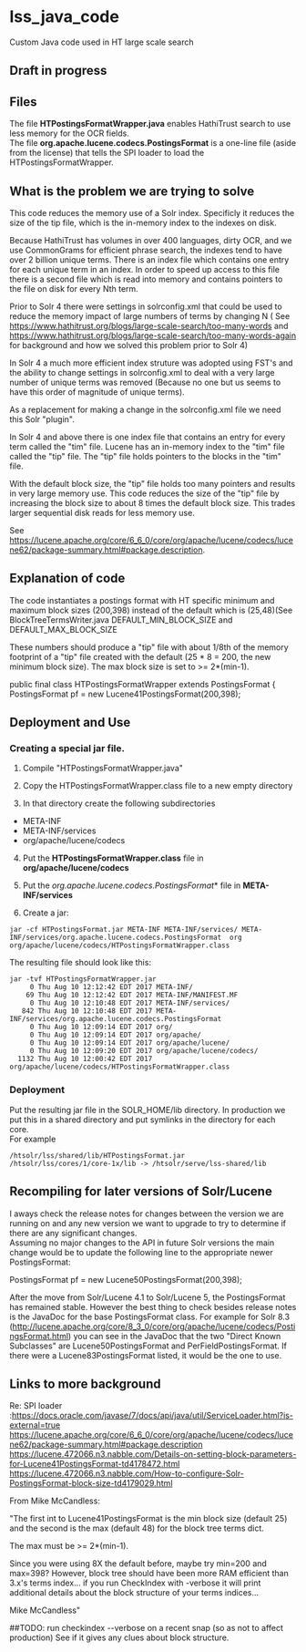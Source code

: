 # lss_java_code
Custom Java code used in HT large scale search

## Draft in progress


## Files
The file **HTPostingsFormatWrapper.java** enables HathiTrust search to use less memory for the OCR fields.  
The file **org.apache.lucene.codecs.PostingsFormat** is a one-line file (aside from the license) that tells the SPI loader to load the HTPostingsFormatWrapper.


## What is the problem we are trying to solve
This code reduces the memory use of a Solr index.  Specificly it reduces the size of the tip file, which is the in-memory index to the indexes on disk.

Because HathiTrust has volumes in over 400 languages, dirty OCR, and we use CommonGrams for efficient phrase search, the indexes tend to have over 2 billion unique terms. There is an index file which contains one entry for each unique term in an index.  In order to speed up access to this file there is a second file which is read into memory and contains pointers to the file on disk for every Nth term.

Prior to Solr 4 there were settings in solrconfig.xml that could be used to reduce the memory impact of large numbers of terms by changing N ( See https://www.hathitrust.org/blogs/large-scale-search/too-many-words  and https://www.hathitrust.org/blogs/large-scale-search/too-many-words-again for background and how we solved this problem prior to Solr 4)

In Solr 4 a much more efficient index struture was adopted using FST's and the ability to change settings in solrconfig.xml to deal with a very large number of unique terms was removed (Because no one but us seems to have this order of magnitude of unique terms).  

As a replacement for making a change in the solrconfig.xml file we  need this Solr "plugin".

 In Solr 4 and above there is one index file that contains an entry for every term called the "tim" file.  Lucene has an in-memory index to the "tim" file called the "tip" file.  The "tip" file holds pointers to the blocks in the "tim" file.  

With the default block size, the "tip" file holds too many pointers and results in very large memory use. This code reduces the size of the "tip" file by increasing the block size to about 8 times the default block size.  This trades larger sequential disk reads for less memory use. 

See https://lucene.apache.org/core/6_6_0/core/org/apache/lucene/codecs/lucene62/package-summary.html#package.description. 


## Explanation of code

The code instantiates a postings format with HT specific minimum and maximum block sizes (200,398) instead of the default which is (25,48)(See BlockTreeTermsWriter.java DEFAULT_MIN_BLOCK_SIZE and DEFAULT_MAX_BLOCK_SIZE

These numbers should produce a "tip" file with about 1/8th of the memory footprint of a "tip" file created with the default (25 * 8 = 200, the new minimum block size). The max block size  is set to  >= 2*(min-1).

public  final class HTPostingsFormatWrapper extends PostingsFormat  {
     PostingsFormat pf = new Lucene41PostingsFormat(200,398);



## Deployment and Use

### Creating a special jar file.

1.   Compile  "HTPostingsFormatWrapper.java"
2.   Copy the HTPostingsFormatWrapper.class file to a new empty directory

3.    In that directory create the following subdirectories

   * META-INF
   * META-INF/services
   * org/apache/lucene/codecs

4.   Put the **HTPostingsFormatWrapper.class** file in **org/apache/lucene/codecs**
5.   Put the *org.apache.lucene.codecs.PostingsFormat** file in **META-INF/services**

6.   Create a jar:

```
jar -cf HTPostingsFormat.jar META-INF META-INF/services/ META-INF/services/org.apache.lucene.codecs.PostingsFormat  org org/apache/lucene/codecs/HTPostingsFormatWrapper.class
```

The resulting file should look like this:

```
jar -tvf HTPostingsFormatWrapper.jar
     0 Thu Aug 10 12:12:42 EDT 2017 META-INF/
    69 Thu Aug 10 12:12:42 EDT 2017 META-INF/MANIFEST.MF
     0 Thu Aug 10 12:10:48 EDT 2017 META-INF/services/
   842 Thu Aug 10 12:10:48 EDT 2017 META-INF/services/org.apache.lucene.codecs.PostingsFormat
     0 Thu Aug 10 12:09:14 EDT 2017 org/
     0 Thu Aug 10 12:09:14 EDT 2017 org/apache/
     0 Thu Aug 10 12:09:14 EDT 2017 org/apache/lucene/
     0 Thu Aug 10 12:09:20 EDT 2017 org/apache/lucene/codecs/
  1132 Thu Aug 10 12:00:42 EDT 2017 org/apache/lucene/codecs/HTPostingsFormatWrapper.class
```
### Deployment

Put the resulting jar file in the SOLR_HOME/lib directory.  In production we put this in a shared directory and put symlinks in the directory for each core.  
For example 
```
/htsolr/lss/shared/lib/HTPostingsFormat.jar
/htsolr/lss/cores/1/core-1x/lib -> /htsolr/serve/lss-shared/lib
```

## Recompiling for later versions of Solr/Lucene

I aways check the release notes for changes between the version we are running on and any new version we want to upgrade to try to determine if there are any significant changes.  
Assuming no major changes to the API in future Solr versions the main change would be to update the following line to the appropriate newer PostingsFormat:

PostingsFormat pf = new Lucene50PostingsFormat(200,398);

After the move from Solr/Lucene 4.1 to Solr/Lucene 5, the PostingsFormat has remained stable.  However the best thing to check besides release notes is the JavaDoc for the base PostingsFormat class.  For example for Solr 8.3 (http://lucene.apache.org/core/8_3_0/core/org/apache/lucene/codecs/PostingsFormat.html) you can see in the JavaDoc that the two "Direct Known Subclasses" are Lucene50PostingsFormat and PerFieldPostingsFormat.  If there were a Lucene83PostingsFormat listed, it would be the one to use.


## Links to more background

Re: SPI loader :https://docs.oracle.com/javase/7/docs/api/java/util/ServiceLoader.html?is-external=true
https://lucene.apache.org/core/6_6_0/core/org/apache/lucene/codecs/lucene62/package-summary.html#package.description
https://lucene.472066.n3.nabble.com/Details-on-setting-block-parameters-for-Lucene41PostingsFormat-td4178472.html
https://lucene.472066.n3.nabble.com/How-to-configure-Solr-PostingsFormat-block-size-td4179029.html

From Mike McCandless:

"The first int to Lucene41PostingsFormat is the min block size (default
25) and the second is the max (default 48) for the block tree terms
dict.

The max must be >= 2*(min-1).

Since you were using 8X the default before, maybe try min=200 and
max=398?  However, block tree should have been more RAM efficient than
3.x's terms index... if you run CheckIndex with -verbose it will print
additional details about the block structure of your terms indices...

Mike McCandless"

##TODO: run checkindex --verbose on a recent snap (so as not to affect production)
See if it gives any clues about block structure.

